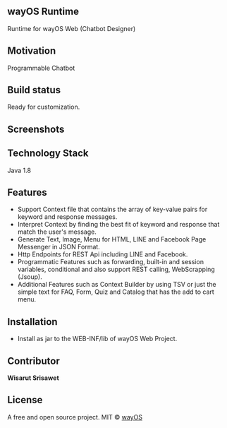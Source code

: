 ## wayOS Runtime
Runtime for wayOS Web (Chatbot Designer)

## Motivation
Programmable Chatbot

## Build status
Ready for customization.

## Screenshots


## Technology Stack
Java 1.8

## Features
- Support Context file that contains the array of key-value pairs for keyword and response messages.
- Interpret Context by finding the best fit of keyword and response that match the user's message.
- Generate Text, Image, Menu for HTML, LINE and Facebook Page Messenger in JSON Format.
- Http Endpoints for REST Api including LINE and Facebook.
- Programmatic Features such as forwarding, built-in and session variables, conditional and also support REST calling, WebScrapping (Jsoup).
- Additional Features such as Context Builder by using TSV or just the simple text for FAQ, Form, Quiz and Catalog that has the add to cart menu.

## Installation
- Install as jar to the WEB-INF/lib of wayOS Web Project.

## Contributor

**Wisarut Srisawet**

## License
A free and open source project.
MIT © [wayOS](https://wayos.yiem.ai)